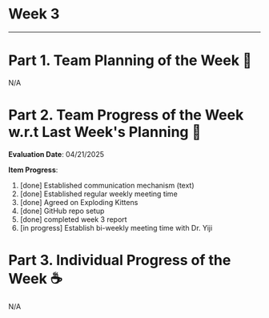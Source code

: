 # Week 3

---

# Part 1. Team Planning of the Week :ledger:
N/A

# Part 2. Team Progress of the Week w.r.t Last Week's Planning :green_book:
**Evaluation Date**: 04/21/2025

**Item Progress**:
1. [done] Established communication mechanism (text)
2. [done] Established regular weekly meeting time
3. [done] Agreed on Exploding Kittens
4. [done] GitHub repo setup
5. [done] completed week 3 report
6. [in progress] Establish bi-weekly meeting time with Dr. Yiji

# Part 3. Individual Progress of the Week :coffee:
N/A

